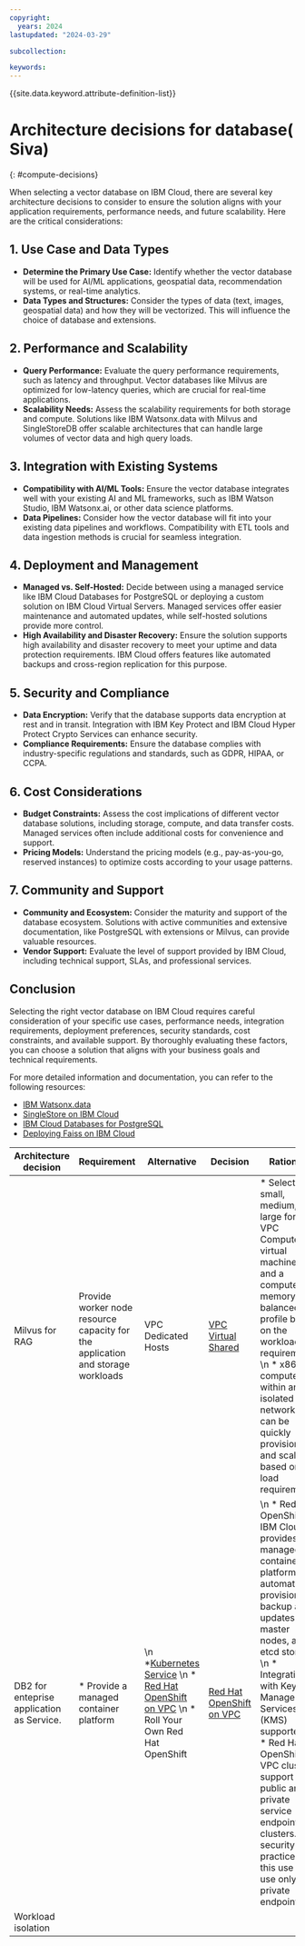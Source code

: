 ```yaml
---
copyright:
  years: 2024
lastupdated: "2024-03-29"

subcollection: 

keywords:
---
```

{{site.data.keyword.attribute-definition-list}}

# Architecture decisions for database( Siva)

{: #compute-decisions}

When selecting a vector database on IBM Cloud, there are several key architecture decisions to consider to ensure the solution aligns with your application requirements, performance needs, and future scalability. Here are the critical considerations:

## 1. **Use Case and Data Types**

* **Determine the Primary Use Case:** Identify whether the vector database will be used for AI/ML applications, geospatial data, recommendation systems, or real-time analytics.
* **Data Types and Structures:** Consider the types of data (text, images, geospatial data) and how they will be vectorized. This will influence the choice of database and extensions.

## 2. **Performance and Scalability**

* **Query Performance:** Evaluate the query performance requirements, such as latency and throughput. Vector databases like Milvus are optimized for low-latency queries, which are crucial for real-time applications.
* **Scalability Needs:** Assess the scalability requirements for both storage and compute. Solutions like IBM Watsonx.data with Milvus and SingleStoreDB offer scalable architectures that can handle large volumes of vector data and high query loads.

## 3. **Integration with Existing Systems**

* **Compatibility with AI/ML Tools:** Ensure the vector database integrates well with your existing AI and ML frameworks, such as IBM Watson Studio, IBM Watsonx.ai, or other data science platforms.
* **Data Pipelines:** Consider how the vector database will fit into your existing data pipelines and workflows. Compatibility with ETL tools and data ingestion methods is crucial for seamless integration.

## 4. **Deployment and Management**

* **Managed vs. Self-Hosted:** Decide between using a managed service like IBM Cloud Databases for PostgreSQL or deploying a custom solution on IBM Cloud Virtual Servers. Managed services offer easier maintenance and automated updates, while self-hosted solutions provide more control.
* **High Availability and Disaster Recovery:** Ensure the solution supports high availability and disaster recovery to meet your uptime and data protection requirements. IBM Cloud offers features like automated backups and cross-region replication for this purpose.

## 5. **Security and Compliance**

* **Data Encryption:** Verify that the database supports data encryption at rest and in transit. Integration with IBM Key Protect and IBM Cloud Hyper Protect Crypto Services can enhance security.
* **Compliance Requirements:** Ensure the database complies with industry-specific regulations and standards, such as GDPR, HIPAA, or CCPA.

## 6. **Cost Considerations**

* **Budget Constraints:** Assess the cost implications of different vector database solutions, including storage, compute, and data transfer costs. Managed services often include additional costs for convenience and support.
* **Pricing Models:** Understand the pricing models (e.g., pay-as-you-go, reserved instances) to optimize costs according to your usage patterns.

## 7. **Community and Support**

* **Community and Ecosystem:** Consider the maturity and support of the database ecosystem. Solutions with active communities and extensive documentation, like PostgreSQL with extensions or Milvus, can provide valuable resources.
* **Vendor Support:** Evaluate the level of support provided by IBM Cloud, including technical support, SLAs, and professional services.

## Conclusion

Selecting the right vector database on IBM Cloud requires careful consideration of your specific use cases, performance needs, integration requirements, deployment preferences, security standards, cost constraints, and available support. By thoroughly evaluating these factors, you can choose a solution that aligns with your business goals and technical requirements.

For more detailed information and documentation, you can refer to the following resources:

* [IBM Watsonx.data]()
* [SingleStore on IBM Cloud]()
* [IBM Cloud Databases for PostgreSQL](https://cloud.ibm.com/catalog/databases-for-postgresql)
* [Deploying Faiss on IBM Cloud](https://research.facebook.com/faiss/)

| Architecture decision                     | Requirement                                                                     | Alternative                                                                                                                                                | Decision                                                                   | Rationale                                                                                                                                                                                                                                                                                                                                                                                     |
| ----------------------------------------- | ------------------------------------------------------------------------------- | ---------------------------------------------------------------------------------------------------------------------------------------------------------- | -------------------------------------------------------------------------- | --------------------------------------------------------------------------------------------------------------------------------------------------------------------------------------------------------------------------------------------------------------------------------------------------------------------------------------------------------------------------------------------- |
| Milvus for RAG                            | Provide worker node resource capacity for the application and storage workloads | VPC Dedicated Hosts                                                                                                                                        | [VPC Virtual Shared](/docs/containers?topic=containers-planning_worker_nodes) | * Select small, medium, or large for the VPC Compute virtual machine size and a compute, memory, or balanced profile based on the workload requirements.  \n * x86 compute within an isolated VPC network that can be quickly provisioned and scaled based on load requirements.                                                                                                              |
| DB2 for enteprise application as Service. | * Provide a managed container platform                                          | \n *[Kubernetes Service](/docs/containers) \n * [Red Hat OpenShift on VPC](/docs/openshift?topic=openshift-getting-started) \n * Roll Your Own Red Hat OpenShift | [Red Hat OpenShift on VPC](]/docs/openshift?topic=openshift-getting-started)  | \n * Red Hat OpenShift on IBM Cloud provides a managed container platform with automatic provisioning, backup and updates of master nodes, and etcd storage \n * Integration with Key Management Services (KMS) supported \n * Red Hat OpenShift VPC clusters support public and private service endpoint clusters. For security best practice for this use case, use only private endpoints. |
| Workload isolation                        |                                                                                 |                                                                                                                                                            |                                                                            |                                                                                                                                                                                                                                                                                                                                                                                               |
